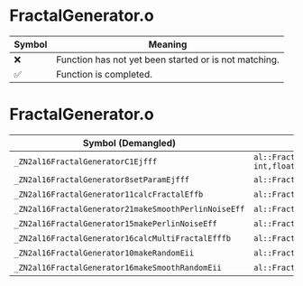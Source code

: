 # FractalGenerator.o
| Symbol | Meaning 
| ------------- | ------------- 
| :x: | Function has not yet been started or is not matching. 
| :white_check_mark: | Function is completed. 


# FractalGenerator.o
| Symbol (Demangled) | Symbol (Mangled) | Decompiled? |
| ------------- |  ------------- | ------------- |
| `_ZN2al16FractalGeneratorC1Ejfff` | `al::FractalGenerator::FractalGenerator(unsigned int,float,float,float)` | :white_check_mark: |
| `_ZN2al16FractalGenerator8setParamEjfff` | `al::FractalGenerator::setParam(unsigned int,float,float,float)` | :white_check_mark: |
| `_ZN2al16FractalGenerator11calcFractalEffb` | `al::FractalGenerator::calcFractal(float,float,bool)` | :white_check_mark: |
| `_ZN2al16FractalGenerator21makeSmoothPerlinNoiseEff` | `al::FractalGenerator::makeSmoothPerlinNoise(float,float)` | :white_check_mark: |
| `_ZN2al16FractalGenerator15makePerlinNoiseEff` | `al::FractalGenerator::makePerlinNoise(float,float)` | :white_check_mark: |
| `_ZN2al16FractalGenerator16calcMultiFractalEfffb` | `al::FractalGenerator::calcMultiFractal(float,float,float,bool)` | :white_check_mark: |
| `_ZN2al16FractalGenerator10makeRandomEii` | `al::FractalGenerator::makeRandom(int,int)` | :white_check_mark: |
| `_ZN2al16FractalGenerator16makeSmoothRandomEii` | `al::FractalGenerator::makeSmoothRandom(int,int)` | :white_check_mark: |
